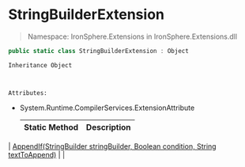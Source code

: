 ﻿


# StringBuilderExtension

> Namespace: IronSphere.Extensions in  IronSphere.Extensions.dll



```csharp
public static class StringBuilderExtension : Object
```

    Inheritance Object


    
    Attributes:
        
* System.Runtime.CompilerServices.ExtensionAttribute




    | Static Method | Description |
    | --- | --- |
| [AppendIf(StringBuilder stringBuilder, Boolean condition, String textToAppend)](StringBuilderExtension.AppendIf(StringBuilder,Boolean,String)) |  |
